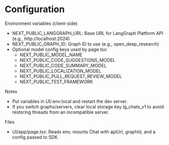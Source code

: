 # Configuration

Environment variables (client-side)

- NEXT_PUBLIC_LANGGRAPH_URL: Base URL for LangGraph Platform API (e.g., http://localhost:2024)
- NEXT_PUBLIC_GRAPH_ID: Graph ID to use (e.g., open_deep_research)
- Optional model config keys used by page.tsx:
  - NEXT_PUBLIC_MODEL_NAME
  - NEXT_PUBLIC_CODE_SUGGESTIONS_MODEL
  - NEXT_PUBLIC_CODE_SUMMARY_MODEL
  - NEXT_PUBLIC_LOCALIZATION_MODEL
  - NEXT_PUBLIC_PULL_REQUEST_REVIEW_MODEL
  - NEXT_PUBLIC_TEST_FRAMEWORK

Notes

- Put variables in UI/.env.local and restart the dev server.
- If you switch graphs/servers, clear local storage key lg_chats_v1 to avoid restoring threads from an incompatible server.

Files

- UI/app/page.tsx: Reads env, mounts Chat with apiUrl, graphId, and a config passed to SDK.
